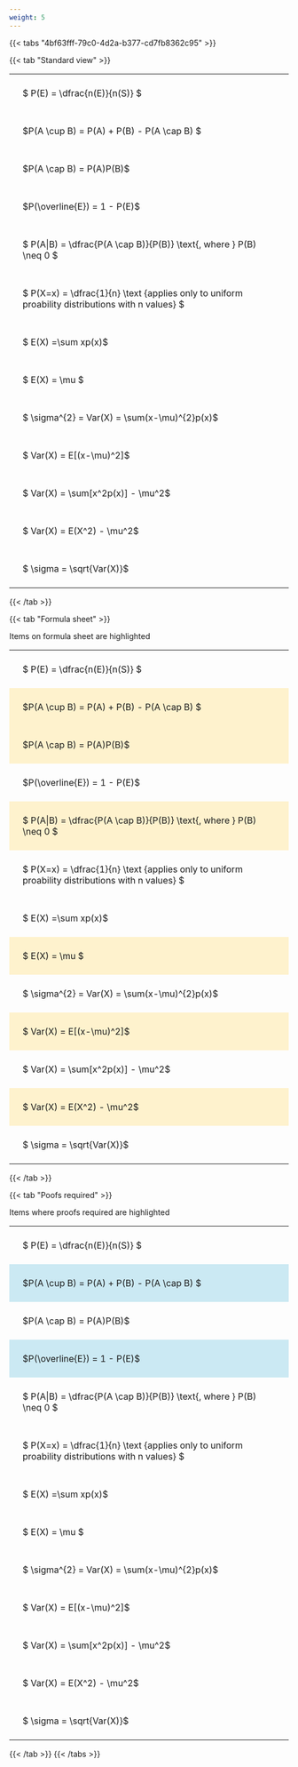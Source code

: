 ```yaml
---
weight: 5
---
```


{{< tabs "4bf63fff-79c0-4d2a-b377-cd7fb8362c95" >}}

{{< tab "Standard view" >}}

<style type="text/css">
#T_879e6 th.col_heading {
  text-align: left;
  font-size: 1em;
}
#T_879e6 td {
  text-align: left;
  font-size: 1em;
  padding: 1.5em;
}
</style>
<table id="T_879e6">
  <thead>
  </thead>
  <tbody>
    <tr>
      <td id="T_879e6_row0_col0" class="data row0 col0" >$ P(E) = \dfrac{n(E)}{n(S)} $</td>
    </tr>
    <tr>
      <td id="T_879e6_row1_col0" class="data row1 col0" >$P(A \cup B) = P(A) + P(B) - P(A \cap B) $</td>
    </tr>
    <tr>
      <td id="T_879e6_row2_col0" class="data row2 col0" >$P(A \cap B)  = P(A)P(B)$</td>
    </tr>
    <tr>
      <td id="T_879e6_row3_col0" class="data row3 col0" >$P(\overline{E}) = 1 - P(E)$</td>
    </tr>
    <tr>
      <td id="T_879e6_row4_col0" class="data row4 col0" >$ P(A|B) = \dfrac{P(A \cap B)}{P(B)} \text{, where } P(B) \neq 0 $</td>
    </tr>
    <tr>
      <td id="T_879e6_row5_col0" class="data row5 col0" >$ P(X=x) =  \dfrac{1}{n} 
\text {applies only to uniform proability distributions with n values} $</td>
    </tr>
    <tr>
      <td id="T_879e6_row6_col0" class="data row6 col0" >$ E(X) =\sum xp(x)$</td>
    </tr>
    <tr>
      <td id="T_879e6_row7_col0" class="data row7 col0" >$ E(X) = \mu $</td>
    </tr>
    <tr>
      <td id="T_879e6_row8_col0" class="data row8 col0" >$ \sigma^{2} = Var(X) = \sum(x-\mu)^{2}p(x)$</td>
    </tr>
    <tr>
      <td id="T_879e6_row9_col0" class="data row9 col0" >$ Var(X) = E[(x-\mu)^2]$</td>
    </tr>
    <tr>
      <td id="T_879e6_row10_col0" class="data row10 col0" >$ Var(X) = \sum[x^2p(x)] - \mu^2$</td>
    </tr>
    <tr>
      <td id="T_879e6_row11_col0" class="data row11 col0" >$ Var(X) = E(X^2) - \mu^2$</td>
    </tr>
    <tr>
      <td id="T_879e6_row12_col0" class="data row12 col0" >$ \sigma = \sqrt{Var(X)}$</td>
    </tr>
  </tbody>
</table>
{{< /tab >}}

{{< tab "Formula sheet" >}}

Items on formula sheet are highlighted 
<br>
<style type="text/css">
#T_3f6ee th.col_heading {
  text-align: left;
  font-size: 1em;
}
#T_3f6ee td {
  text-align: left;
  font-size: 1em;
  padding: 1.5em;
}
#T_3f6ee_row0_col0, #T_3f6ee_row3_col0, #T_3f6ee_row5_col0, #T_3f6ee_row6_col0, #T_3f6ee_row8_col0, #T_3f6ee_row10_col0, #T_3f6ee_row12_col0 {
  background-color: rgba(0,0,0,0);
}
#T_3f6ee_row1_col0, #T_3f6ee_row2_col0, #T_3f6ee_row4_col0, #T_3f6ee_row7_col0, #T_3f6ee_row9_col0, #T_3f6ee_row11_col0 {
  background-color: rgba(255,194,10, 0.2);
}
</style>
<table id="T_3f6ee">
  <thead>
  </thead>
  <tbody>
    <tr>
      <td id="T_3f6ee_row0_col0" class="data row0 col0" >$ P(E) = \dfrac{n(E)}{n(S)} $</td>
    </tr>
    <tr>
      <td id="T_3f6ee_row1_col0" class="data row1 col0" >$P(A \cup B) = P(A) + P(B) - P(A \cap B) $</td>
    </tr>
    <tr>
      <td id="T_3f6ee_row2_col0" class="data row2 col0" >$P(A \cap B)  = P(A)P(B)$</td>
    </tr>
    <tr>
      <td id="T_3f6ee_row3_col0" class="data row3 col0" >$P(\overline{E}) = 1 - P(E)$</td>
    </tr>
    <tr>
      <td id="T_3f6ee_row4_col0" class="data row4 col0" >$ P(A|B) = \dfrac{P(A \cap B)}{P(B)} \text{, where } P(B) \neq 0 $</td>
    </tr>
    <tr>
      <td id="T_3f6ee_row5_col0" class="data row5 col0" >$ P(X=x) =  \dfrac{1}{n} 
\text {applies only to uniform proability distributions with n values} $</td>
    </tr>
    <tr>
      <td id="T_3f6ee_row6_col0" class="data row6 col0" >$ E(X) =\sum xp(x)$</td>
    </tr>
    <tr>
      <td id="T_3f6ee_row7_col0" class="data row7 col0" >$ E(X) = \mu $</td>
    </tr>
    <tr>
      <td id="T_3f6ee_row8_col0" class="data row8 col0" >$ \sigma^{2} = Var(X) = \sum(x-\mu)^{2}p(x)$</td>
    </tr>
    <tr>
      <td id="T_3f6ee_row9_col0" class="data row9 col0" >$ Var(X) = E[(x-\mu)^2]$</td>
    </tr>
    <tr>
      <td id="T_3f6ee_row10_col0" class="data row10 col0" >$ Var(X) = \sum[x^2p(x)] - \mu^2$</td>
    </tr>
    <tr>
      <td id="T_3f6ee_row11_col0" class="data row11 col0" >$ Var(X) = E(X^2) - \mu^2$</td>
    </tr>
    <tr>
      <td id="T_3f6ee_row12_col0" class="data row12 col0" >$ \sigma = \sqrt{Var(X)}$</td>
    </tr>
  </tbody>
</table>
{{< /tab >}}

{{< tab "Poofs required" >}}

Items where proofs required are highlighted 
<br>
<style type="text/css">
#T_d3acf th.col_heading {
  text-align: left;
  font-size: 1em;
}
#T_d3acf td {
  text-align: left;
  font-size: 1em;
  padding: 1.5em;
}
#T_d3acf_row0_col0, #T_d3acf_row2_col0, #T_d3acf_row4_col0, #T_d3acf_row5_col0, #T_d3acf_row6_col0, #T_d3acf_row7_col0, #T_d3acf_row8_col0, #T_d3acf_row9_col0, #T_d3acf_row10_col0, #T_d3acf_row11_col0, #T_d3acf_row12_col0 {
  background-color: rgba(0,0,0,0);
}
#T_d3acf_row1_col0, #T_d3acf_row3_col0 {
  background-color: rgba(0,150,200, 0.2);
}
</style>
<table id="T_d3acf">
  <thead>
  </thead>
  <tbody>
    <tr>
      <td id="T_d3acf_row0_col0" class="data row0 col0" >$ P(E) = \dfrac{n(E)}{n(S)} $</td>
    </tr>
    <tr>
      <td id="T_d3acf_row1_col0" class="data row1 col0" >$P(A \cup B) = P(A) + P(B) - P(A \cap B) $</td>
    </tr>
    <tr>
      <td id="T_d3acf_row2_col0" class="data row2 col0" >$P(A \cap B)  = P(A)P(B)$</td>
    </tr>
    <tr>
      <td id="T_d3acf_row3_col0" class="data row3 col0" >$P(\overline{E}) = 1 - P(E)$</td>
    </tr>
    <tr>
      <td id="T_d3acf_row4_col0" class="data row4 col0" >$ P(A|B) = \dfrac{P(A \cap B)}{P(B)} \text{, where } P(B) \neq 0 $</td>
    </tr>
    <tr>
      <td id="T_d3acf_row5_col0" class="data row5 col0" >$ P(X=x) =  \dfrac{1}{n} 
\text {applies only to uniform proability distributions with n values} $</td>
    </tr>
    <tr>
      <td id="T_d3acf_row6_col0" class="data row6 col0" >$ E(X) =\sum xp(x)$</td>
    </tr>
    <tr>
      <td id="T_d3acf_row7_col0" class="data row7 col0" >$ E(X) = \mu $</td>
    </tr>
    <tr>
      <td id="T_d3acf_row8_col0" class="data row8 col0" >$ \sigma^{2} = Var(X) = \sum(x-\mu)^{2}p(x)$</td>
    </tr>
    <tr>
      <td id="T_d3acf_row9_col0" class="data row9 col0" >$ Var(X) = E[(x-\mu)^2]$</td>
    </tr>
    <tr>
      <td id="T_d3acf_row10_col0" class="data row10 col0" >$ Var(X) = \sum[x^2p(x)] - \mu^2$</td>
    </tr>
    <tr>
      <td id="T_d3acf_row11_col0" class="data row11 col0" >$ Var(X) = E(X^2) - \mu^2$</td>
    </tr>
    <tr>
      <td id="T_d3acf_row12_col0" class="data row12 col0" >$ \sigma = \sqrt{Var(X)}$</td>
    </tr>
  </tbody>
</table>
{{< /tab >}}
{{< /tabs >}}